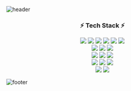 ![header](https://capsule-render.vercel.app/api?type=waving&color=auto&height=130&fontAlign=70&fontAlignY=40&section=header)
  
<h3 align="center">⚡ Tech Stack ⚡</h3>
<p align="center">
<img src="https://img.shields.io/badge/Java-007396?style=flat-square&logo=openjdk&logoColor=white"/> <img src="https://img.shields.io/badge/SpringBoot-6DB33F?style=flat-square&logo=Spring&logoColor=white"/> <img src="https://img.shields.io/badge/MySQL-4479A1?style=flat-square&logo=MySQL&logoColor=white"/> <img src="https://img.shields.io/badge/Hibernate-59666C?style=flat-square&logo=Hibernate&logoColor=white"/> <img src="https://img.shields.io/badge/QueryDsl-1976D2?style=flat-square&logo=QIWI&logoColor=white"/> <img src="https://img.shields.io/badge/Gradle-02303A?style=flat-square&logo=Gradle&logoColor=white"/> 
<br>
<img src="https://img.shields.io/badge/Apache%20Kafka-123?style=flat-square&logo=apachekafka&logoColor=white"/> <img src="https://img.shields.io/badge/Elastic%20Stack-red?style=flat-square&logo=elasticstack&logoColor=white"/> <img src="https://img.shields.io/badge/Junit5-green?style=flat-square&logo=junit5&logoColor=white"/>
<br>
<img src="https://img.shields.io/badge/JavaScript-F7DF1E?style=flat-square&logo=JavaScript&logoColor=white"/> <img src="https://img.shields.io/badge/Vue.js-4FC08D?style=flat-square&logo=Vue.js&logoColor=white"/> <img src="https://img.shields.io/badge/Node.js-339933?style=flat-square&logo=Node.js&logoColor=white"/> 
<br>
<img src="https://img.shields.io/badge/HyperledgerFabric-2F3134?style=flat-square&logo=Hyperledger&logoColor=white"/> <img src="https://img.shields.io/badge/Golang-00ADD8?style=flat-square&logo=Go&logoColor=white"/> <img src="https://img.shields.io/badge/Docker-2496ED?style=flat-square&logo=Docker&logoColor=white"/> 
<br>
<img src="https://img.shields.io/badge/AutoHotkey-334455?style=flat-square&logo=AutoHotkey&logoColor=white"/> <img src="https://img.shields.io/badge/Python-3776AB?style=flat-square&logo=Python&logoColor=white"/> 
</p>

<!--![mskangg's GitHub stats](https://github-readme-stats.vercel.app/api?username=mskangg&count_private=true&show_icons=true&theme=tokyonight)-->

![footer](https://capsule-render.vercel.app/api?type=waving&color=auto&height=130&fontAlign=70&fontAlignY=40&section=footer)
